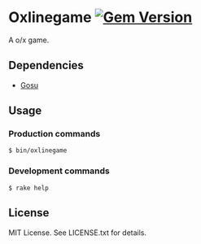 # Oxlinegame [![Gem Version](https://badge.fury.io/rb/oxlinegame.svg)](http://badge.fury.io/rb/oxlinegame)

A o/x game.

## Dependencies

* [Gosu](https://www.libgosu.org/)

## Usage

### Production commands

    $ bin/oxlinegame

### Development commands

    $ rake help

## License

MIT License. See LICENSE.txt for details.
